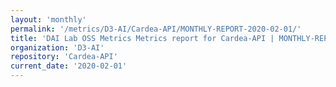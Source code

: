 ```yaml
---
layout: 'monthly'
permalink: '/metrics/D3-AI/Cardea-API/MONTHLY-REPORT-2020-02-01/'
title: 'DAI Lab OSS Metrics Metrics report for Cardea-API | MONTHLY-REPORT-2020-02-01'
organization: 'D3-AI'
repository: 'Cardea-API'
current_date: '2020-02-01'
---
```


